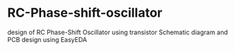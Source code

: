 # RC-Phase-shift-oscillator
design of RC Phase-Shift Oscillator using transistor Schematic diagram and PCB design using EasyEDA
